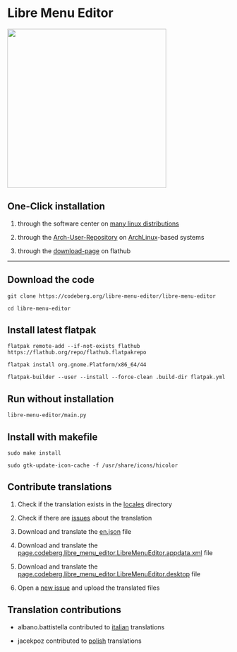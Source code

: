 # Libre Menu Editor

<img src="https://codeberg.org/libre-menu-editor/downloads/raw/branch/main/screenshots/1.png" height=360/>

## One-Click installation

1. through the software center on [many linux distributions](https://flathub.org/setup)

2. through the [Arch-User-Repository](https://aur.archlinux.org/packages/libre-menu-editor) on [ArchLinux](https://archlinux.org)-based systems

3. through the [download-page](https://flathub.org/apps/page.codeberg.libre_menu_editor.LibreMenuEditor) on flathub

---

## Download the code

```
git clone https://codeberg.org/libre-menu-editor/libre-menu-editor
```
```
cd libre-menu-editor
```

## Install latest flatpak

```
flatpak remote-add --if-not-exists flathub https://flathub.org/repo/flathub.flatpakrepo
```
```
flatpak install org.gnome.Platform/x86_64/44
```
```
flatpak-builder --user --install --force-clean .build-dir flatpak.yml
```

## Run without installation

```
libre-menu-editor/main.py
```

## Install with makefile

```
sudo make install
```
```
sudo gtk-update-icon-cache -f /usr/share/icons/hicolor
```

## Contribute translations

1. Check if the translation exists in the [locales](https://codeberg.org/libre-menu-editor/libre-menu-editor/src/branch/main/libre-menu-editor/locales) directory

2. Check if there are [issues](https://codeberg.org/libre-menu-editor/libre-menu-editor/issues) about the translation

3. Download and translate the [en.json](https://codeberg.org/libre-menu-editor/libre-menu-editor/raw/branch/main/libre-menu-editor/locales/en.json) file

4. Download and translate the [page.codeberg.libre_menu_editor.LibreMenuEditor.appdata.xml](https://codeberg.org/libre-menu-editor/libre-menu-editor/raw/branch/main/export/share/metainfo/page.codeberg.libre_menu_editor.LibreMenuEditor.appdata.xml) file

5. Download and translate the [page.codeberg.libre_menu_editor.LibreMenuEditor.desktop](https://codeberg.org/libre-menu-editor/libre-menu-editor/raw/branch/main/export/share/applications/page.codeberg.libre_menu_editor.LibreMenuEditor.desktop) file

6. Open a [new issue](https://codeberg.org/libre-menu-editor/libre-menu-editor/issues/new) and upload the translated files

## Translation contributions

- albano.battistella contributed to [italian](https://codeberg.org/libre-menu-editor/libre-menu-editor/raw/branch/main/libre-menu-editor/it.json) translations

- jacekpoz contributed to [polish](https://codeberg.org/libre-menu-editor/libre-menu-editor/raw/branch/main/libre-menu-editor/pl.json) translations
